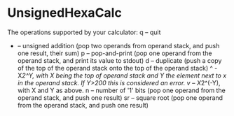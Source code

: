 # UnsignedHexaCalc
The operations supported by your calculator:
q – quit
+ – unsigned addition (pop two operands from operand stack, and push one result, their sum)
p – pop-and-print (pop one operand from the operand stack, and print its value to stdout)
d – duplicate (push a copy of the top of the operand stack onto the top of the operand stack)
^ - X*2^Y, with X being the top of operand stack and Y the element next to x in the operand stack. If Y>200 this is considered an error.
v – X*2^(-Y), with X and Y as above.
n – number of '1' bits (pop one operand from the operand stack, and push one result)
sr – square root (pop one operand from the operand stack, and push one result)
